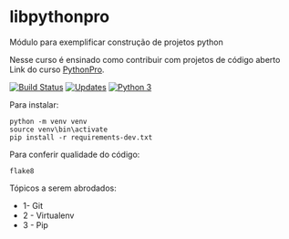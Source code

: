 # libpythonpro
Módulo para exemplificar construção de projetos python

Nesse curso é ensinado como contribuir com projetos de código aberto
Link do curso [PythonPro](https://www.python.pro.br/).

[![Build Status](https://travis-ci.org/luiznano/libpythonpro.svg?branch=master)](https://travis-ci.org/luiznano/libpythonpro)
[![Updates](https://pyup.io/repos/github/luizfernandohenriques/libpythonpro/shield.svg)](https://pyup.io/repos/github/luizfernandohenriques/libpythonpro/)
[![Python 3](https://pyup.io/repos/github/luizfernandohenriques/libpythonpro/python-3-shield.svg)](https://pyup.io/repos/github/luizfernandohenriques/libpythonpro/)

Para instalar:

```console
python -m venv venv
source venv\bin\activate
pip install -r requirements-dev.txt
```

Para conferir qualidade do código:

```console
flake8
```

Tópicos a serem abrodados:

* 1- Git
* 2 - Virtualenv
* 3 - Pip